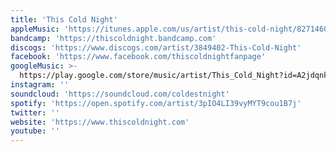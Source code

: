 ```yaml
---
title: 'This Cold Night'
appleMusic: 'https://itunes.apple.com/us/artist/this-cold-night/827146046'
bandcamp: 'https://thiscoldnight.bandcamp.com'
discogs: 'https://www.discogs.com/artist/3849402-This-Cold-Night'
facebook: 'https://www.facebook.com/thiscoldnightfanpage'
googleMusic: >-
  https://play.google.com/store/music/artist/This_Cold_Night?id=A2jdqnkwllj7gvlns4l3ylonjmu
instagram: ''
soundcloud: 'https://soundcloud.com/coldestnight'
spotify: 'https://open.spotify.com/artist/3pIO4LI39vyMYT9cou1B7j'
twitter: ''
website: 'https://www.thiscoldnight.com'
youtube: ''
---
```


